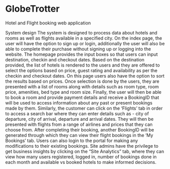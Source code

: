 # GlobeTrotter
Hotel and Flight booking web application

System design
The system is designed to process data about hotels and rooms as well as flights available in a
specified city. On the index page, the user will have the option to sign up or login, additionally the
user will also be able to complete their purchase without signing up or logging into the website. The
homepage provides the input boxes so that users can input destination, checkin and checkout dates.
Based on the destination provided, the list of hotels is rendered to the users and they are offered to
select the options based on price, guest rating and availability as per the checkin and checkout dates.
On this page users also have the option to sort the results based on prices. Once selection is done by
the users, they are presented with a list of rooms along with details such as room type, room price,
amenities, bed type and room size. Finally, the user will then be able to book a room and provide
payment details and receive a BookingID that will be used to access information about any past or
present bookings made by them.
Similarly, the customer can click on the ‘Flights’ tab in order to access a search bar where they can
enter details such as - city of departure, city of arrival, departure and arrival dates. They will then be
presented with flights from a range of airlines and prices that they can choose from. After completing
their booking, another BookingID will be generated through which they can view their flight bookings
in the ‘My Bookings’ tab.
Users can also login to the portal for making any modifications to their existing bookings.
Site admins have the privilege to get business insights by clicking on the “Site Analytics” tab, where
they can view how many users registered, logged in, number of bookings done in each month and
available vs booked hotels to make informed decisions.
